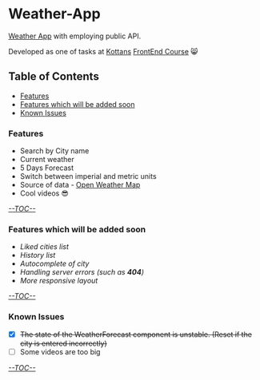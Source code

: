 # Weather-App
[Weather App](https://babayk0.github.io/Weather-App/) with employing public API.

Developed as one of tasks at [Kottans](https://github.com/kottans) [FrontEnd Course](https://github.com/kottans/frontend) :smile_cat:

## Table of Contents
* [Features](https://github.com/babayK0/Weather-App#features)
* [Features which will be added soon](https://github.com/babayK0/Weather-App#features-which-will-be-added-soon)
* [Known Issues](https://github.com/babayK0/Weather-App#known-issues)
### Features
* Search by City name
* Current weather 
* 5 Days Forecast 
* Switch between imperial and metric units
* Source of data - [Open Weather Map](https://openweathermap.org/)
* Cool videos :sunglasses:

[*--TOC--*](https://github.com/babayK0/Weather-App#table-of-contents)
### Features which will be added soon
* *Liked cities list*
* *History list*
* *Autocomplete of city*
* *Handling server errors (such as **404**)*
* *More responsive layout*

[*--TOC--*](https://github.com/babayK0/Weather-App#table-of-contents)
### Known Issues
- [x] ~~The state of the WeatherForecast component is unstable. (Reset if the city is entered incorrectly)~~
- [ ] Some videos are too big

[*--TOC--*](https://github.com/babayK0/Weather-App#table-of-contents)
